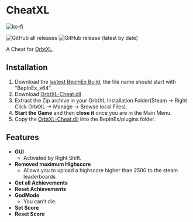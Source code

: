 
# CheatXL
[![ko-fi](https://ko-fi.com/img/githubbutton_sm.svg)](https://ko-fi.com/O5O178FHD)

![GitHub all releases](https://img.shields.io/github/downloads/CodeName-Anti/CheatXL/total?color=%23FF8C00&style=flat-square)
![GitHub release (latest by date)](https://img.shields.io/github/v/release/CodeName-Anti/CheatXL?style=flat-square)

A Cheat for [OrbtXL](https://store.steampowered.com/app/615610/Orbt_XL/).

## Installation
 1. Download the [lastest BepInEx Build](https://github.com/BepInEx/BepInEx/releases/latest), the file name should start with "BepInEx_x64".
 2. Download [OrbtXL-Cheat.dll](https://github.com/CodeName-Anti/CheatXL/releases/latest/download/OrbtXL-Cheat.dll)
 3. Extract the Zip archive in your OrbtXL Installation Folder(Steam -> Right Click OrbtXL -> Manage -> Browse local Files).
 4. **Start the Game** and then **close it** once you are in the Main Menu.
 5. Copy the [OrbtXL-Cheat.dll](https://github.com/CodeName-Anti/CheatXL/releases/latest/download/OrbtXL-Cheat.dll) into the BepInEx/plugins folder.

## Features
 - **GUI**
   - Activated by Right Shift.
 - **Removed maximum Highscore**
   - Allows you to upload a highscore higher than 2500 to the steam leaderboards
 - **Get all Achievements**
 - **Reset Achievements**
 - **GodMode**
   - You can't die.
 - **Set Score**
 - **Reset Score**
